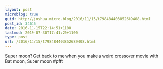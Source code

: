 ```yaml
---
layout: post
microblog: true
guid: http://joshua.micro.blog/2016/11/15/t798484403852689408.html
post_id: 34615
date: 2016-11-15T22:14:51+1100
lastmod: 2019-07-30T17:41:20+1100
type: post
url: /2016/11/15/t798484403852689408.html
---
```

Super moon? Get back to me when you make a weird crossover movie with Bat moon, Super moon #pfft
